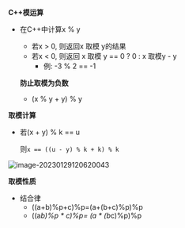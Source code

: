**C++模运算**

- 在C++中计算x % y

  - 若x > 0, 则返回x 取模 y的结果
  - 若x < 0, 则返回 x 取模 y == 0 ? 0 : x 取模y - y
    - 例: -3 % 2 == -1

  **防止取模为负数**

  - (x % y + y) % y



**取模计算**

- 若(x + y) % k == u

  则`x == ((u - y) % k + k) % k`

![image-20230129120620043](D:/Typora/pics/image-20230129120620043.png)

**取模性质**

- 结合律
  - ((a+b)%p+c)%p=(a+(b+c)%p)%p
  - ((a*b)%p * c)%p= (a * (b*c)%p)%p







